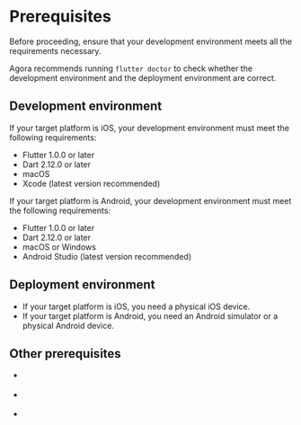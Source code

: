 # Prerequisites

Before proceeding, ensure that your development environment meets all the requirements necessary.

Agora recommends running `flutter doctor` to check whether the development environment and the deployment environment are correct.

## Development environment

If your target platform is iOS, your development environment must meet the following requirements:

- Flutter 1.0.0 or later
- Dart 2.12.0 or later
- macOS
- Xcode (latest version recommended)

If your target platform is Android, your development environment must meet the following requirements:

- Flutter 1.0.0 or later
- Dart 2.12.0 or later
- macOS or Windows
- Android Studio (latest version recommended)

## Deployment environment

- If your target platform is iOS, you need a physical iOS device.
- If your target platform is Android, you need an Android simulator or a physical Android device.


## Other prerequisites

<ul>
<li><p conref="conref/agora-prerequisites.dita#agora-pre/account"/></li>
<li><p conref="conref/agora-prerequisites.dita#agora-pre/appid-token"/></li>
<li><p conref="conref/agora-prerequisites.dita#agora-pre/internet"/></li>
</ul>